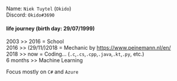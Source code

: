 Name: `Niek Tuytel` (`Okido`)  
Discord: `Okido#3690`  

#### life journey (birth day: 29/07/1999)
2003 >> 2016 = School   
2016 >> (29/11/)2018 = Mechanic by https://www.peinemann.nl/en/   
2018 >> now = Coding... (`.c`,`.cs`,`.cpp`,`.java`,`.kt`,`.py`, etc.)  
6 months >> Machine Learning

Focus mostly on `C#` and `Azure`
